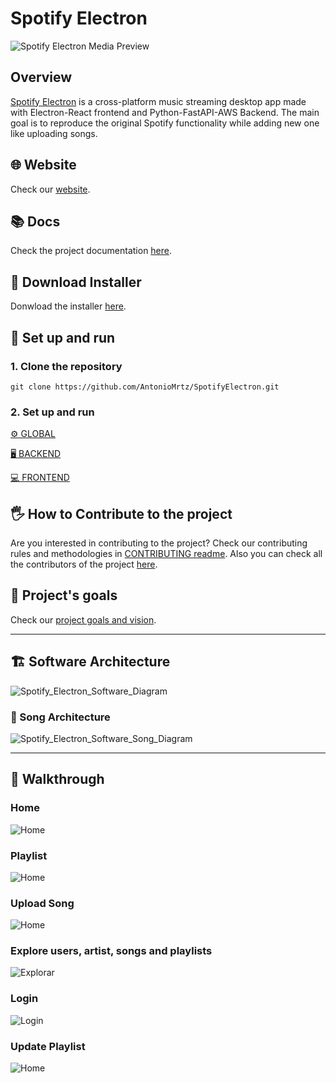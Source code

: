 # Spotify Electron

![Spotify Electron Media Preview](assets/videos/SpotifyElectronReadmePreview.gif)

## Overview

[Spotify Electron](https://antoniomrtz.github.io/SpotifyElectron_Web/) is a cross-platform music streaming desktop app made with Electron-React frontend and Python-FastAPI-AWS Backend. The main goal is to reproduce the original Spotify functionality while adding new one like uploading songs.

## 🌐 Website

Check our [website](https://antoniomrtz.github.io/SpotifyElectron_Web/).

## 📚 Docs

Check the project documentation [here](https://antoniomrtz.github.io/SpotifyElectron/).

## 🔽 Download Installer

Donwload the installer [here](https://github.com/AntonioMrtz/SpotifyElectron/releases).

## 🔧 Set up and run

### 1. Clone the repository

```
git clone https://github.com/AntonioMrtz/SpotifyElectron.git
```

### 2. Set up and run

[⚙️ GLOBAL](docs//SETUP.md)

[🖥 BACKEND](docs/backend//SETUP.md)

[💻 FRONTEND](docs/frontend//SETUP.md)

## 🖐 How to Contribute to the project

Are you interested in contributing to the project? Check our contributing rules and methodologies in
[CONTRIBUTING readme](docs/CONTRIBUTING.md). Also you can check all the contributors of the project [here](docs/CONTRIBUTORS.md).

## 🎯 Project's goals

Check our [project goals and vision](docs/VISION.md).

---

## 🏗️ Software Architecture

![Spotify_Electron_Software_Diagram](docs/assets/architecture/app_architecture_aws_serverless.png)

### 🎵 Song Architecture

![Spotify_Electron_Software_Song_Diagram](docs/assets/architecture/song_architecture_aws_serverless_function.png)

---

## 🚶 Walkthrough

### Home

![Home](docs/frontend/assets/walkthrough/Home.png)

### Playlist

![Home](docs/frontend/assets/walkthrough/Playlist.png)

### Upload Song

![Home](docs/frontend/assets/walkthrough/UploadSong.png)

### Explore users, artist, songs and playlists

![Explorar](docs/frontend/assets/walkthrough/Explorar.png)

### Login

![Login](docs/frontend/assets/walkthrough/Login.png)

### Update Playlist

![Home](docs/frontend/assets/walkthrough/UpdatePlaylist.png)
